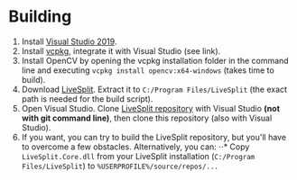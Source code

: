 # Building
1. Install [Visual Studio 2019](https://visualstudio.microsoft.com/vs/).
2. Install [vcpkg](https://github.com/microsoft/vcpkg), integrate it with Visual Studio (see link).
3. Install OpenCV by opening the vcpkg installation folder in the command line and executing `vcpkg install opencv:x64-windows` (takes time to build).
4. Download [LiveSplit](https://livesplit.org/downloads/). Extract it to `C:/Program Files/LiveSplit` (the exact path is needed for the build script).
5. Open Visual Studio. Clone [LiveSplit repository](https://github.com/LiveSplit/LiveSplit) with Visual Studio **(not with git command line)**, then clone this repository (also with Visual Studio).
6. If you want, you can try to build the LiveSplit repository, but you'll have to overcome a few obstacles. Alternatively, you can:
⋅⋅* Copy `LiveSplit.Core.dll` from your LiveSplit installation (`C:/Program Files/LiveSplit`) to `%USERPROFILE%/source/repos/...`
